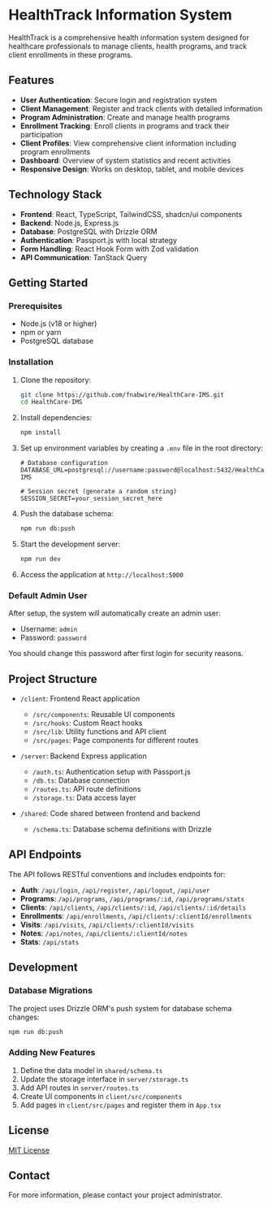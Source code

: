 # HealthTrack Information System

HealthTrack is a comprehensive health information system designed for healthcare professionals to manage clients, health programs, and track client enrollments in these programs.

## Features

- **User Authentication**: Secure login and registration system
- **Client Management**: Register and track clients with detailed information
- **Program Administration**: Create and manage health programs 
- **Enrollment Tracking**: Enroll clients in programs and track their participation
- **Client Profiles**: View comprehensive client information including program enrollments
- **Dashboard**: Overview of system statistics and recent activities
- **Responsive Design**: Works on desktop, tablet, and mobile devices

## Technology Stack

- **Frontend**: React, TypeScript, TailwindCSS, shadcn/ui components
- **Backend**: Node.js, Express.js
- **Database**: PostgreSQL with Drizzle ORM
- **Authentication**: Passport.js with local strategy
- **Form Handling**: React Hook Form with Zod validation
- **API Communication**: TanStack Query

## Getting Started

### Prerequisites

- Node.js (v18 or higher)
- npm or yarn
- PostgreSQL database

### Installation

1. Clone the repository:
   ```bash
   git clone https://github.com/fnabwire/HealthCare-IMS.git
   cd HealthCare-IMS
   ```

2. Install dependencies:
   ```bash
   npm install
   ```

3. Set up environment variables by creating a `.env` file in the root directory:
   ```
   # Database configuration
   DATABASE_URL=postgresql://username:password@localhost:5432/HealthCare-IMS
   
   # Session secret (generate a random string)
   SESSION_SECRET=your_session_secret_here
   ```

4. Push the database schema:
   ```bash
   npm run db:push
   ```

5. Start the development server:
   ```bash
   npm run dev
   ```

6. Access the application at `http://localhost:5000`

### Default Admin User

After setup, the system will automatically create an admin user:
- Username: `admin`
- Password: `password`

You should change this password after first login for security reasons.

## Project Structure

- `/client`: Frontend React application
  - `/src/components`: Reusable UI components
  - `/src/hooks`: Custom React hooks
  - `/src/lib`: Utility functions and API client
  - `/src/pages`: Page components for different routes

- `/server`: Backend Express application
  - `/auth.ts`: Authentication setup with Passport.js
  - `/db.ts`: Database connection
  - `/routes.ts`: API route definitions
  - `/storage.ts`: Data access layer

- `/shared`: Code shared between frontend and backend
  - `/schema.ts`: Database schema definitions with Drizzle

## API Endpoints

The API follows RESTful conventions and includes endpoints for:

- **Auth**: `/api/login`, `/api/register`, `/api/logout`, `/api/user`
- **Programs**: `/api/programs`, `/api/programs/:id`, `/api/programs/stats`
- **Clients**: `/api/clients`, `/api/clients/:id`, `/api/clients/:id/details`
- **Enrollments**: `/api/enrollments`, `/api/clients/:clientId/enrollments`
- **Visits**: `/api/visits`, `/api/clients/:clientId/visits`
- **Notes**: `/api/notes`, `/api/clients/:clientId/notes`
- **Stats**: `/api/stats`

## Development

### Database Migrations

The project uses Drizzle ORM's push system for database schema changes:

```bash
npm run db:push
```

### Adding New Features

1. Define the data model in `shared/schema.ts`
2. Update the storage interface in `server/storage.ts`
3. Add API routes in `server/routes.ts`
4. Create UI components in `client/src/components`
5. Add pages in `client/src/pages` and register them in `App.tsx`

## License

[MIT License](LICENSE)

## Contact

For more information, please contact your project administrator.
